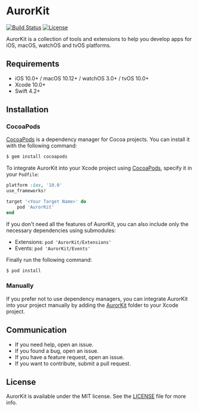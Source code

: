 # AurorKit
[![Build Status](https://travis-ci.org/almazrafi/AurorKit.svg?branch=master)](https://travis-ci.org/almazrafi/AurorKit)
[![License](https://img.shields.io/github/license/almazrafi/AurorKit.svg?style=flat)](https://opensource.org/licenses/MIT)

AurorKit is a collection of tools and extensions to help you develop apps for iOS, macOS, watchOS and tvOS platforms.


## Requirements
- iOS 10.0+ / macOS 10.12+ / watchOS 3.0+ / tvOS 10.0+
- Xcode 10.0+
- Swift 4.2+

## Installation
### CocoaPods
[CocoaPods](http://cocoapods.org) is a dependency manager for Cocoa projects. You can install it with the following command:
```bash
$ gem install cocoapods
```

To integrate AurorKit into your Xcode project using [CocoaPods](http://cocoapods.org), specify it in your `Podfile`:
```ruby
platform :ios, '10.0'
use_frameworks!

target '<Your Target Name>' do
    pod 'AurorKit'
end
```  

If you don't need all the features of AurorKit, you can also include only the necessary dependencies using submodules:
- Extensions: `pod 'AurorKit/Extensions'`  
- Events: `pod 'AurorKit/Events'`  

Finally run the following command:
```bash
$ pod install
```

### Manually
If you prefer not to use dependency managers, you can integrate AurorKit into your project manually by adding the [AurorKit](AurorKit) folder to your Xcode project.

## Communication
- If you need help, open an issue.
- If you found a bug, open an issue.
- If you have a feature request, open an issue.
- If you want to contribute, submit a pull request.

## License
AurorKit is available under the MIT license. See the [LICENSE](LICENSE) file for more info.
